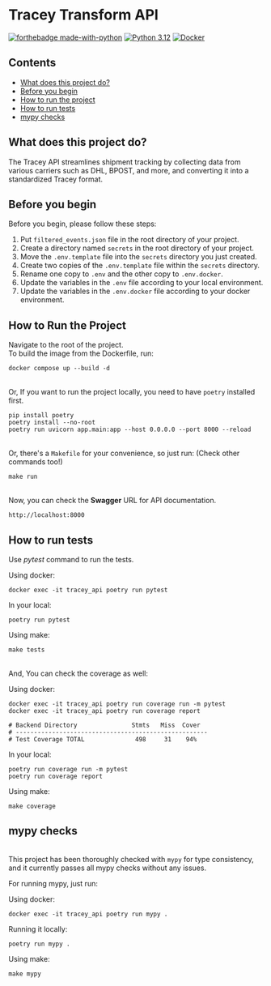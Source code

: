 # Tracey Transform API
[![forthebadge made-with-python](https://forthebadge.com/images/badges/made-with-python.svg)](https://www.python.org/)
[![Python 3.12](https://img.shields.io/badge/python-3.12-blue.svg)](https://www.python.org/downloads/release/python-390/) [![Docker](https://badgen.net/badge/icon/docker?icon=docker&label)](https://https://docker.com/)

## Contents
- [What does this project do?](#what-does-this-project-do)
- [Before you begin](#before-you-begin)
- [How to run the project](#how-to-run-the-project)
- [How to run tests](#how-to-run-tests)
- [mypy checks](#mypy-checks)

## What does this project do?
The Tracey API streamlines shipment tracking by collecting data from various carriers such as DHL, BPOST, and more, 
and converting it into a standardized Tracey format.

## Before you begin
Before you begin, please follow these steps:

1. Put `filtered_events.json` file in the root directory of your project.
2. Create a directory named `secrets` in the root directory of your project.
3. Move the `.env.template` file into the `secrets` directory you just created.
4. Create two copies of the `.env.template` file within the `secrets` directory.
5. Rename one copy to `.env` and the other copy to `.env.docker`.
6. Update the variables in the `.env` file according to your local environment.
7. Update the variables in the `.env.docker` file according to your docker environment.


## How to Run the Project
Navigate to the root of the project. <br>
To build the image from the Dockerfile, run:
```commandline
docker compose up --build -d
```

<br>Or, If you want to run the project locally, you need to have `poetry` installed first.
```commandline
pip install poetry
poetry install --no-root
poetry run uvicorn app.main:app --host 0.0.0.0 --port 8000 --reload
```

<br>Or, there's a `Makefile` for your convenience, so just run: (Check other commands too!)
```
make run
```

<br>Now, you can check the **Swagger** URL for API documentation.
```
http://localhost:8000
```

## How to run tests
Use _pytest_ command to run the tests.<br>

Using docker:
```
docker exec -it tracey_api poetry run pytest
```

In your local:
```
poetry run pytest
```

Using make:
```
make tests
```

<br>And, You can check the coverage as well:

Using docker:
```
docker exec -it tracey_api poetry run coverage run -m pytest
docker exec -it tracey_api poetry run coverage report

# Backend Directory               Stmts   Miss  Cover
# -----------------------------------------------------
# Test Coverage TOTAL              498     31    94%
```

In your local:
```
poetry run coverage run -m pytest
poetry run coverage report
```

Using make:
```
make coverage
```

## mypy checks
<br>This project has been thoroughly checked with `mypy` for type consistency, and it currently passes all 
mypy checks without any issues.

For running mypy, just run:

Using docker:
```
docker exec -it tracey_api poetry run mypy .
```

Running it locally:
```
poetry run mypy .
```

Using make:
```
make mypy
```